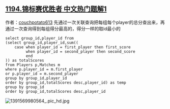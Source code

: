 ## [1194.锦标赛优胜者 中文热门题解1](https://leetcode.cn/problems/tournament-winners/solutions/100000/guan-lian-cha-xun-jia-shang-fen-zu-pai-xu-by-couch)

作者：[couchpotato613](https://leetcode.cn/u/couchpotato613)
先通过一次关联查询把每组每个player的总分查出来，再通过一次查询得到每组得分最高的，得分一样的取id最小的
```
select group_id,player_id from 
(select group_id,player_id,sum((
    case when player_id = first_player then first_score
         when player_id = second_player then second_score
         end
)) as totalScores
from Players p,Matches m
where p.player_id = m.first_player
or p.player_id = m.second_player
group by group_id,player_id
order by group_id,totalScores desc,player_id) as temp
group by group_id
order by group_id,totalScores desc,player_id
```
![1391569980564_.pic_hd.jpg](https://pic.leetcode-cn.com/48ea20ae5d0202aff344ec7c1de4a1fbe81819b6334bb4695afab6045079bf2b-1391569980564_.pic_hd.jpg)
